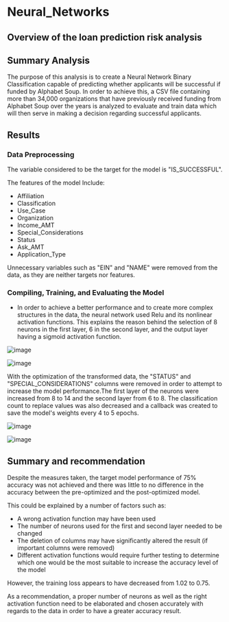 # Neural_Networks

## Overview of the loan prediction risk analysis

## Summary Analysis

The purpose of this analysis is to create a Neural Network Binary Classification capable of predicting whether applicants will be successful if funded by Alphabet Soup. In order to achieve this, a CSV file containing more than 34,000 organizations that have previously received funding from Alphabet Soup over the years is analyzed to evaluate and train data which will then serve in making a decision regarding successful applicants.

## Results

### Data Preprocessing 

The variable considered to be the target for the model is "IS_SUCCESSFUL".

The features of the model Include:

- Affiliation
- Classification
- Use_Case
- Organization
- Income_AMT
- Special_Considerations
- Status
- Ask_AMT
- Application_Type

Unnecessary variables such as "EIN" and "NAME" were removed from the data, as they are neither targets nor features.

### Compiling, Training, and Evaluating the Model

- In order to achieve a better performance and to create more complex structures in the data, the neural network used Relu and its nonlinear activation functions. This explains the reason behind the selection of 8 neurons in the first layer, 6 in the second layer, and the output layer having a sigmoid activation function. 

![image](https://user-images.githubusercontent.com/75655852/117599558-0370fd00-b118-11eb-8ae1-6e7a11dc0512.png)

![image](https://user-images.githubusercontent.com/75655852/117599613-1f749e80-b118-11eb-9d56-eb2606750790.png)

With the optimization of the transformed data, the "STATUS" and "SPECIAL_CONSIDERATIONS" columns were removed in order to attempt to increase the model performance.The first layer of the neurons were increased from 8 to 14 and the second layer from 6 to 8. The classification count to replace values was also decreased and a callback was created to save the model's weights every 4 to 5 epochs.

![image](https://user-images.githubusercontent.com/75655852/117600659-62d00c80-b11a-11eb-909b-5317c286b4a0.png)

![image](https://user-images.githubusercontent.com/75655852/117600634-4df37900-b11a-11eb-806b-0885093d535f.png)


## Summary and recommendation 

Despite the measures taken, the target model performance of 75% accuracy was not achieved and there was little to no difference in the accuracy between the pre-optimized and the post-optimized model.

This could be explained by a number of factors such as:

- A wrong activation function may have been used
- The number of neurons used for the first and second layer needed to be changed
- The deletion of columns may have significantly altered the result (if important columns were removed)
- Different activation functions would require further testing to determine which one would be the most suitable to increase the accuracy level of the model

However, the training loss appears to have decreased from 1.02 to 0.75.

As a recommendation, a proper number of neurons as well as the right activation function need to be elaborated and chosen accurately with regards to the data in order to have a greater accuracy result.





